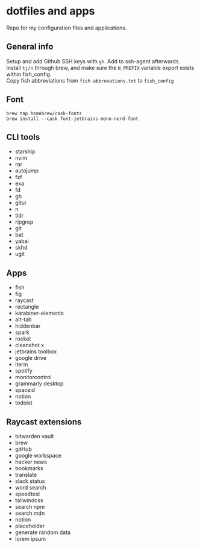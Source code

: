 # dotfiles and apps

Repo for my configuration files and applications.

## General info

Setup and add Github SSH keys with `gh`. Add to ssh-agent afterwards.  
Install `tj/n` through brew, and make sure the `N_PREFIX` variable export exists within fish_config.  
Copy fish abbreviations from `fish-abbrevations.txt` to `fish_config`

## Font
`brew tap homebrew/cask-fonts`  
`brew install --cask font-jetbrains-mono-nerd-font`

## CLI tools

* starship
* nvim
* rar
* autojump
* fzf
* exa
* fd
* gh
* gitui
* n
* tldr
* ripgrep
* git
* bat
* yabai
* skhd
* ugit


## Apps

* fish
* fig
* raycast
* rectangle
* karabiner-elements
* alt-tab
* hiddenbar
* spark
* rocket
* cleanshot x
* jetbrains toolbox
* google drive
* iterm
* spotify
* monitorcontrol
* grammarly desktop
* spaceid
* notion
* todoist

## Raycast extensions

* bitwarden vault
* brew
* gitHub
* google workspace
* hacker news 
* bookmarks
* translate
* slack status
* word search
* speedtest
* tailwindcss
* search npm
* search mdn
* notion
* placeholder
* generate random data
* lorem ipsum
